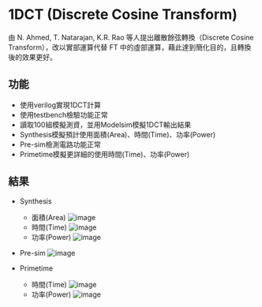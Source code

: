 # 1DCT (Discrete Cosine Transform)
由 N. Ahmed, T. Natarajan, K.R. Rao 等人提出離散餘弦轉換（Discrete Cosine Transform），改以實部運算代替 FT 中的虛部運算，藉此達到簡化目的，且轉換後的效果更好。

## 功能
*  使用verilog實現1DCT計算
*  使用testbench檢驗功能正常
*  讀取100組模擬測資，並用Modelsim模擬1DCT輸出結果
*  Synthesis模擬預計使用面積(Area)、時間(Time)、功率(Power)
*  Pre-sim檢測電路功能正常
*  Primetime模擬更詳細的使用時間(Time)、功率(Power)

## 結果
*  Synthesis
   *   面積(Area)
   ![image](https://github.com/TingKaiHsu0525/1DCT/assets/145333999/96741cf0-4f44-4ebb-8bbc-a6292dbeef30)
   *    時間(Time)
     ![image](https://github.com/TingKaiHsu0525/1DCT/assets/145333999/846629a0-0a25-4347-942b-394196b748fb)
   *    功率(Power)
     ![image](https://github.com/TingKaiHsu0525/1DCT/assets/145333999/46217a93-cc3e-4f59-b70c-f51ede26234b)

*  Pre-sim
     ![image](https://github.com/TingKaiHsu0525/1DCT/assets/145333999/c07c7355-2f5a-44a1-a452-266ca8be6b7d)

*  Primetime
   *    時間(Time)
     ![image](https://github.com/TingKaiHsu0525/1DCT/assets/145333999/fa399603-f836-4a9e-87c1-8aff4c9cfb5e)
   *    功率(Power)
     ![image](https://github.com/TingKaiHsu0525/1DCT/assets/145333999/be65025e-7fd2-4ee8-b5a3-8d8c08f95b78)
